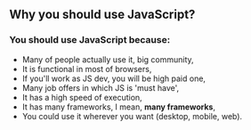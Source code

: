 ## Why you should use JavaScript?

### **You should use JavaScript** because:

* Many of people actually use it, big community,
* It is functional in most of browsers,
* If you'll work as JS dev, you will be high paid one,
* Many job offers in which JS is 'must have',
* It has a high speed of execution,
* It has many frameworks, I mean, **many frameworks**,
* You could use it wherever you want (desktop, mobile, web).